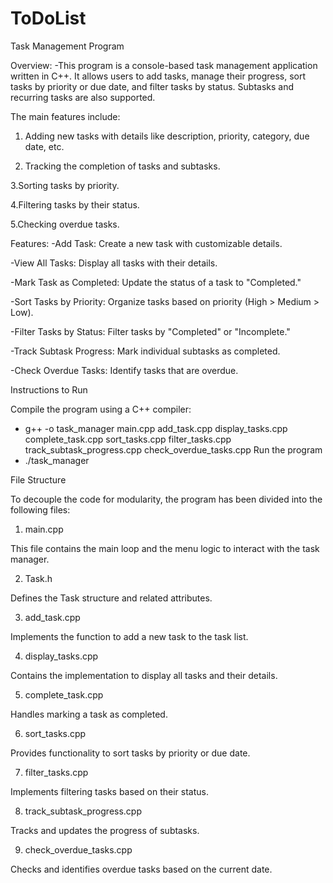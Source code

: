 # ToDoList

Task Management Program

Overview: 
  -This program is a console-based task management application written in C++. 
    It allows users to add tasks, manage their progress, sort tasks by priority or due date, 
    and filter tasks by status. Subtasks and recurring tasks are also supported.



The main features include:
  1. Adding new tasks with details like description, priority, category, due date, etc.

  2. Tracking the completion of tasks and subtasks.

  3.Sorting tasks by priority.

  4.Filtering tasks by their status.

  5.Checking overdue tasks.



Features:
  -Add Task: Create a new task with customizable details.

  -View All Tasks: Display all tasks with their details.

  -Mark Task as Completed: Update the status of a task to "Completed."

  -Sort Tasks by Priority: Organize tasks based on priority (High > Medium > Low).

  -Filter Tasks by Status: Filter tasks by "Completed" or "Incomplete."

  -Track Subtask Progress: Mark individual subtasks as completed.

  -Check Overdue Tasks: Identify tasks that are overdue.


Instructions to Run

Compile the program using a C++ compiler:
- g++ -o task_manager main.cpp add_task.cpp display_tasks.cpp complete_task.cpp sort_tasks.cpp filter_tasks.cpp track_subtask_progress.cpp check_overdue_tasks.cpp
Run the program
- ./task_manager


File Structure

To decouple the code for modularity, the program has been divided into the following files:

1. main.cpp

  This file contains the main loop and the menu logic to interact with the task manager.

2. Task.h

  Defines the Task structure and related attributes.

3. add_task.cpp

  Implements the function to add a new task to the task list.

4. display_tasks.cpp

  Contains the implementation to display all tasks and their details.

5. complete_task.cpp

  Handles marking a task as completed.

6. sort_tasks.cpp

  Provides functionality to sort tasks by priority or due date.

7. filter_tasks.cpp

  Implements filtering tasks based on their status.

8. track_subtask_progress.cpp

  Tracks and updates the progress of subtasks.

9. check_overdue_tasks.cpp

  Checks and identifies overdue tasks based on the current date.




